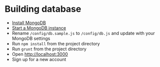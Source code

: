 # Building database

* [Install MongoDB](http://docs.mongodb.org/manual/installation/)
* [Start a MongoDB instance](http://docs.mongodb.org/manual/tutorial/install-mongodb-on-os-x/#run-mongodb)
* Rename `/config/db.sample.js` to `/config/db.js` and update with your MongoDB settings
* Run `npm install` from the project directory
* Run `grunt` from the project directory
* Open [http://localhost:3000](http://localhost:3000)
* Sign up for a new account